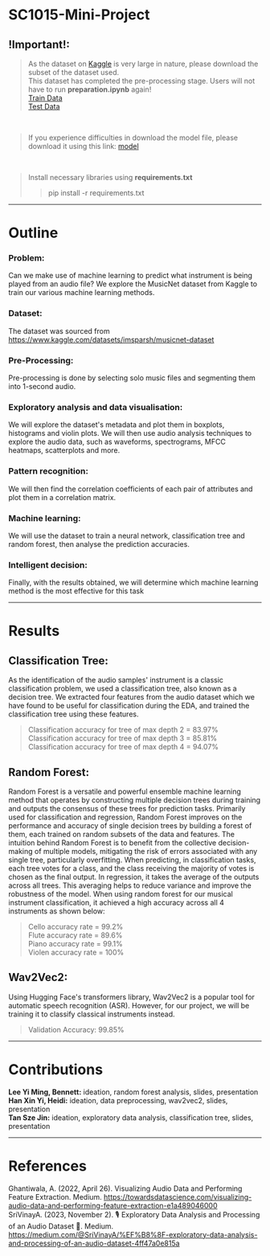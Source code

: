 # SC1015-Mini-Project

## !Important!:
>As the dataset on [Kaggle](https://www.kaggle.com/datasets/imsparsh/musicnet-dataset) is very large in nature, please download the subset of the dataset used.<br>
>This dataset has completed the pre-processing stage. Users will not have to run **preparation.ipynb** again!<br>
>[Train Data](https://entuedu-my.sharepoint.com/:f:/g/personal/hhan012_e_ntu_edu_sg/Em9MKOz90vJKskR3ACUK_aUBIc4j5DbqKClyHc5sqMU17g?e=6P6FRu)<br>
>[Test Data](https://entuedu-my.sharepoint.com/:f:/g/personal/hhan012_e_ntu_edu_sg/EkAdQcu1KpJLtR8PBBXO5ZsBKQkZPSeYMuLhfawrca25CQ?e=p43DB3)<br>

<br>

>If you experience difficulties in download the model file, please download it using this link:
>[model](https://entuedu-my.sharepoint.com/:u:/g/personal/hhan012_e_ntu_edu_sg/EW31jJzivGdHs0ZwauhULU4BROMxnMiSmRf2dEUUgd-YYA?e=nw5zxh)

<br>

>Install necessary libraries using **requirements.txt**
>>pip install -r requirements.txt

---
# Outline

### Problem: 
Can we make use of machine learning to predict what instrument is being played from an audio file? We explore the MusicNet dataset from Kaggle to train our various machine learning methods.

### Dataset:
The dataset was sourced from https://www.kaggle.com/datasets/imsparsh/musicnet-dataset

### Pre-Processing: 
Pre-processing is done by selecting solo music files and segmenting them into 1-second audio.

### Exploratory analysis and data visualisation:
We will explore the dataset's metadata and plot them in boxplots, histograms and violin plots. We will then use audio analysis techniques to explore the audio data, such as waveforms, spectrograms, MFCC heatmaps, scatterplots and more.

### Pattern recognition: 
We will then find the correlation coefficients of each pair of attributes and plot them in a correlation matrix.

### Machine learning: 
We will use the dataset to train a neural network, classification tree and random forest, then analyse the prediction accuracies.

### Intelligent decision: 
Finally, with the results obtained, we will determine which machine learning method is the most effective for this task

---
# Results

## Classification Tree:
As the identification of the audio samples' instrument is a classic classification problem, we used a classification tree, also known as a decision tree. We extracted four features from the audio dataset which we have found to be useful for classification during the EDA, and trained the classification tree using these features.   
> Classification accuracy for tree of max depth 2 = 83.97%  
> Classification accuracy for tree of max depth 3 = 85.81%  
> Classification accuracy for tree of max depth 4 = 94.07%  

## Random Forest: 
Random Forest is a versatile and powerful ensemble machine learning method that operates by constructing multiple decision trees during training and outputs the consensus of these trees for prediction tasks. Primarily used for classification and regression, Random Forest improves on the performance and accuracy of single decision trees by building a forest of them, each trained on random subsets of the data and features. The intuition behind Random Forest is to benefit from the collective decision-making of multiple models, mitigating the risk of errors associated with any single tree, particularly overfitting. When predicting, in classification tasks, each tree votes for a class, and the class receiving the majority of votes is chosen as the final output. In regression, it takes the average of the outputs across all trees. This averaging helps to reduce variance and improve the robustness of the model. When using random forest for our musical instrument classification, it achieved a high accuracy across all 4 instruments as shown below: <br />
>Cello accuracy rate = 99.2%<br />
>Flute accuracy rate = 89.6%<br />
>Piano accuracy rate = 99.1%<br />
>Violen accuracy rate = 100%

## Wav2Vec2:
Using Hugging Face's transformers library, Wav2Vec2 is a popular tool for automatic speech recognition (ASR). However, for our project, we will be training it to classify classical instruments instead.<br>
>Validation Accuracy: 99.85%

---
# Contributions
**Lee Yi Ming, Bennett:** ideation, random forest analysis, slides, presentation  
**Han Xin Yi, Heidi:** ideation, data preprocessing, wav2vec2, slides, presentation  
**Tan Sze Jin:** ideation, exploratory data analysis, classification tree, slides, presentation  

---
# References
Ghantiwala, A. (2022, April 26). Visualizing Audio Data and Performing Feature Extraction. Medium. https://towardsdatascience.com/visualizing-audio-data-and-performing-feature-extraction-e1a489046000  
SriVinayA. (2023, November 2). 🎙️ Exploratory Data Analysis and Processing of an Audio Dataset 🎵. Medium. https://medium.com/@SriVinayA/%EF%B8%8F-exploratory-data-analysis-and-processing-of-an-audio-dataset-4ff47a0e815a  
